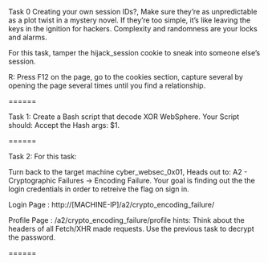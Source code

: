 Task 0
Creating your own session IDs?, Make sure they’re as unpredictable as a plot twist in a mystery novel. If they’re too simple, it’s like leaving the keys in the ignition for hackers. Complexity and randomness are your locks and alarms.

For this task, tamper the hijack_session cookie to sneak into someone else’s session.

R: 
Press F12 on the page, go to the cookies section, capture several by opening the page several times until you find a relationship.

======

Task 1:
Create a Bash script that decode XOR WebSphere. Your Script should:
Accept the Hash args: $1.

======

Task 2:
For this task:

Turn back to the target machine cyber_websec_0x01,
Heads out to: A2 - Cryptographic Failures -> Encoding Failure.
Your goal is finding out the the login credentials in order to retreive the flag on sign in.

Login Page : http://[MACHINE-IP]/a2/crypto_encoding_failure/

Profile Page : /a2/crypto_encoding_failure/profile
hints:
Think about the headers of all Fetch/XHR made requests.
Use the previous task to decrypt the password.

======

